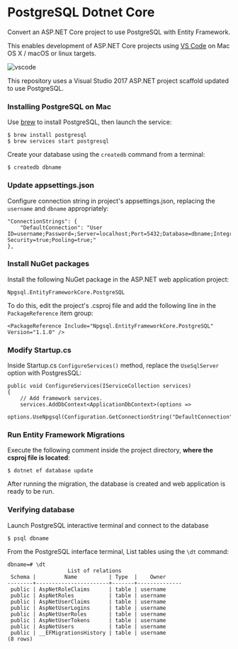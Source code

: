 # PostgreSQL Dotnet Core

Convert an ASP.NET Core project to use PostgreSQL with Entity Framework.

This enables development of ASP.NET Core projects using [VS Code](https://code.visualstudio.com/) on Mac OS X / macOS or linux targets.

![vscode](http://labs.jasonsturges.com/coreclr/postgresql-dotnet-core.png)

This repository uses a Visual Studio 2017 ASP.NET project scaffold updated to use PostgreSQL.


### Installing PostgreSQL on Mac

Use [brew](https://brew.sh/) to install PostgreSQL, then launch the service:

    $ brew install postgresql
    $ brew services start postgresql

Create your database using the `createdb` command from a terminal:

    $ createdb dbname


### Update appsettings.json

Configure connection string in project's appsettings.json, replacing the `username` and `dbname` appropriately:

    "ConnectionStrings": {
        "DefaultConnection": "User ID=username;Password=;Server=localhost;Port=5432;Database=dbname;Integrated Security=true;Pooling=true;"
    },


### Install NuGet packages

Install the following NuGet package in the ASP.NET web application project:

    Npgsql.EntityFrameworkCore.PostgreSQL

To do this, edit the project's .csproj file and add the following line in the `PackageReference` item group:

    <PackageReference Include="Npgsql.EntityFrameworkCore.PostgreSQL" Version="1.1.0" />


### Modify Startup.cs

Inside Startup.cs `ConfigureServices()` method, replace the `UseSqlServer` option with PostgresSQL:

    public void ConfigureServices(IServiceCollection services)
    {
        // Add framework services.
        services.AddDbContext<ApplicationDbContext>(options =>
            options.UseNpgsql(Configuration.GetConnectionString("DefaultConnection")));
    

### Run Entity Framework Migrations

Execute the following comment inside the project directory, **where the csproj file is located**:

    $ dotnet ef database update

After running the migration, the database is created and web application is ready to be run.


### Verifying database

Launch PostgreSQL interactive terminal and connect to the database

    $ psql dbname


From the PostgreSQL interface terminal, List tables using the `\dt` command:

    dbname=# \dt
                       List of relations
     Schema |         Name          | Type  |    Owner     
    --------+-----------------------+-------+--------------
     public | AspNetRoleClaims      | table | username
     public | AspNetRoles           | table | username
     public | AspNetUserClaims      | table | username
     public | AspNetUserLogins      | table | username
     public | AspNetUserRoles       | table | username
     public | AspNetUserTokens      | table | username
     public | AspNetUsers           | table | username
     public | __EFMigrationsHistory | table | username
    (8 rows)
